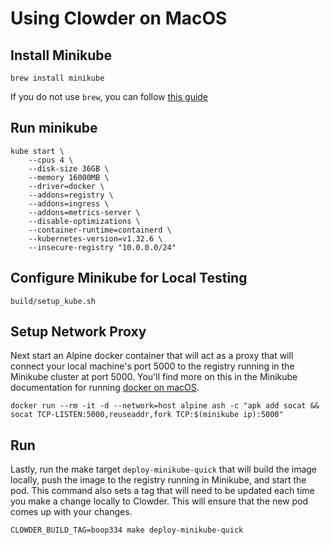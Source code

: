 # Using Clowder on MacOS

## Install Minikube

``brew install minikube``

If you do not use ``brew``, you can follow [this guide](https://v1-18.docs.kubernetes.io/docs/tasks/tools/install-minikube/)


## Run minikube

```
kube start \
    --cpus 4 \
    --disk-size 36GB \
    --memory 16000MB \
    --driver=docker \
    --addons=registry \
    --addons=ingress \
    --addons=metrics-server \
    --disable-optimizations \
    --container-runtime=containerd \
    --kubernetes-version=v1.32.6 \
    --insecure-registry "10.0.0.0/24"
```
    
## Configure Minikube for Local Testing
```
build/setup_kube.sh
```

## Setup Network Proxy

Next start an Alpine docker container that will act as a proxy that will connect your local machine's port 5000 to the registry running in the Minikube cluster at port 5000. You'll find more on this in the Minikube documentation for running [docker on macOS](https://minikube.sigs.k8s.io/docs/handbook/registry/#enabling-insecure-registries).

```
docker run --rm -it -d --network=host alpine ash -c "apk add socat && socat TCP-LISTEN:5000,reuseaddr,fork TCP:$(minikube ip):5000"
```

## Run

Lastly, run the make target `deploy-minikube-quick` that will build the image locally, push the image to the registry running in Minikube, and start the pod. This command also sets a tag that will need to be updated each time you make a change locally to Clowder. This will ensure that the new pod comes up with your changes. 
```
CLOWDER_BUILD_TAG=boop334 make deploy-minikube-quick
```

